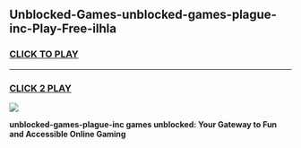
## Unblocked-Games-unblocked-games-plague-inc-Play-Free-ilhla
<h3>
<a href="https://premium76.site?title=unblocked-games-plague-inc&ref=09A">CLICK TO PLAY</a></h3>
<hr>

<h3>
<a href="https://premium76.site?title=unblocked-games-plague-inc&ref=09A">CLICK 2 PLAY</a>
  
</h3>

<a href="https://premium76.site?title=unblocked-games-plague-inc&ref=09A"><img src="https://clearcache.store/games.png"></a>


**unblocked-games-plague-inc games unblocked: Your Gateway to Fun and Accessible Online Gaming**
